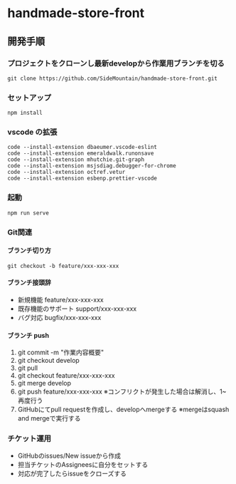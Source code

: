 # handmade-store-front

## 開発手順
### プロジェクトをクローンし最新developから作業用ブランチを切る
```
git clone https://github.com/SideMountain/handmade-store-front.git
```
### セットアップ

```
npm install
```

### vscode の拡張

```
code --install-extension dbaeumer.vscode-eslint
code --install-extension emeraldwalk.runonsave
code --install-extension mhutchie.git-graph
code --install-extension msjsdiag.debugger-for-chrome
code --install-extension octref.vetur
code --install-extension esbenp.prettier-vscode
```

### 起動

```
npm run serve
```

### Git関連
#### ブランチ切り方
```
git checkout -b feature/xxx-xxx-xxx
```
#### ブランチ接頭辞
- 新規機能
feature/xxx-xxx-xxx
- 既存機能のサポート
support/xxx-xxx-xxx
- バグ対応
bugfix/xxx-xxx-xxx

#### ブランチ push
1. git commit -m "作業内容概要"
2. git checkout develop
3. git pull
4. git checkout feature/xxx-xxx-xxx
5. git merge develop
6. git push feature/xxx-xxx-xxx
※コンフリクトが発生した場合は解消し、1~再度行う
7. GitHubにてpull requestを作成し、developへmergeする
※mergeはsquash and mergeで実行する

### チケット運用
- GitHubのissues/New issueから作成
- 担当チケットのAssigneesに自分をセットする
- 対応が完了したらissueをクローズする 